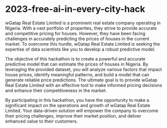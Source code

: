 # 2023-free-ai-in-every-city-hack

wGatap Real Estate Limited is a prominent real estate company operating in Nigeria. With a vast portfolio of properties, they strive to provide accurate and competitive pricing for houses. However, they have been facing challenges in accurately predicting the prices of houses in the current market. To overcome this hurdle, wGatap Real Estate Limited is seeking the expertise of data scientists like you to develop a robust predictive model.

The objective of this hackathon is to create a powerful and accurate predictive model that can estimate the prices of houses in Nigeria. By leveraging the provided dataset, you will analyze various factors that impact house prices, identify meaningful patterns, and build a model that can generate reliable price predictions. The ultimate goal is to provide wGatap Real Estate Limited with an effective tool to make informed pricing decisions and enhance their competitiveness in the market.

By participating in this hackathon, you have the opportunity to make a significant impact on the operations and growth of wGatap Real Estate Limited. Your data-driven solution will empower the company to overcome their pricing challenges, improve their market position, and deliver enhanced value to their customers.
